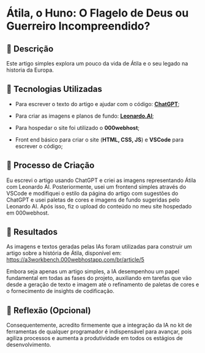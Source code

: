 # Átila, o Huno: O Flagelo de Deus ou Guerreiro Incompreendido?

## 📒 Descrição
Este artigo simples explora um pouco da vida de Átila e o seu legado na historia da Europa.

## 🤖 Tecnologias Utilizadas
- Para escrever o texto do artigo e ajudar com o código: **[ChatGPT](https://chatgpt.com/)**;
- Para criar as imagens e planos de fundo: **[Leonardo.AI](https://app.leonardo.ai/image-generation)**;

- Para hospedar o site foi utilizado o **000webhost**;
- Front end básico para criar o site (**HTML, CSS, JS**) e **VSCode** para escrever o código;

## 🧐 Processo de Criação
Eu escrevi o artigo usando ChatGPT e criei as imagens representando Átila com Leonardo AI. Posteriormente, usei um frontend simples através do VSCode e modifiquei o estilo da página do artigo com sugestões do ChatGPT e usei paletas de cores e imagens de fundo sugeridas pelo Leonardo AI. Após isso, fiz o upload do conteúdo no meu site hospedado em 000webhost.

## 🚀 Resultados
As imagens e textos geradas pelas IAs foram utilizadas para construir um artigo sobre a história de Átila, disponível em: https://a3workbench.000webhostapp.com/br/article/5

Embora seja apenas um artigo simples, a IA desempenhou um papel fundamental em todas as fases do projeto, auxiliando em tarefas que vão desde a geração de texto e imagem até o refinamento de paletas de cores e o fornecimento de insights de codificação.

## 💭 Reflexão (Opcional)
 Consequentemente, acredito firmemente que a integração da IA ​​no kit de ferramentas de qualquer programador é indispensável para avançar, pois agiliza processos e aumenta a produtividade em todos os estágios de desenvolvimento.